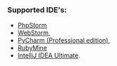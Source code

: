 ### Supported IDE's: 

- [PhpStorm](https://www.jetbrains.com/phpstorm/)
- [WebStorm](https://www.jetbrains.com/webstorm/),
- [PyCharm (Professional edition)](https://www.jetbrains.com/pycharm/),
- [RubyMine](https://www.jetbrains.com/ruby/)
- [IntelliJ IDEA Ultimate](https://www.jetbrains.com/idea/).